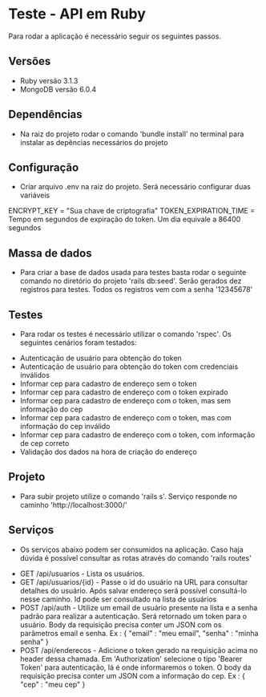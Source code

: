 # Teste - API em Ruby

Para rodar a aplicação é necessário seguir os seguintes passos.

## Versões

- Ruby versão 3.1.3
- MongoDB versão 6.0.4

## Dependências

- Na raiz do projeto rodar o comando 'bundle install' no terminal para instalar as depências necessários do projeto

## Configuração

- Criar arquivo .env na raiz do projeto. Será necessário configurar duas variáveis

ENCRYPT_KEY = "Sua chave de criptografia"
TOKEN_EXPIRATION_TIME = Tempo em segundos de expiração do token. Um dia equivale a 86400 segundos

## Massa de dados

- Para criar a base de dados usada para testes basta rodar o seguinte comando no diretório do projeto 'rails db:seed'. Serão gerados dez registros para testes. Todos os registros vem com a senha '12345678'

## Testes

- Para rodar os testes é necessário utilizar o comando 'rspec'. Os seguintes cenários foram testados:

* Autenticação de usuário para obtenção do token
* Autenticação de usuário para obtenção do token com credenciais inválidos
* Informar cep para cadastro de endereço sem o token
* Informar cep para cadastro de endereço com o token expirado
* Informar cep para cadastro de endereço com o token, mas sem informação do cep
* Informar cep para cadastro de endereço com o token, mas com informação do cep inválido
* Informar cep para cadastro de endereço com o token, com informação de cep correto
* Validação dos dados na hora de criação do endereço 

## Projeto

- Para subir projeto utilize o comando 'rails s'. Serviço responde no caminho 'http://localhost:3000/'

## Serviços

- Os serviços abaixo podem ser consumidos na aplicação. Caso haja dúvida é possível consultar as rotas através do comando 'rails routes'

* GET /api/usuarios - Lista os usuários. 
* GET /api/usuarios/{id} - Passe o id do usuário na URL para consultar detalhes do usuário. Após salvar endereço será possível consultá-lo nesse caminho. Id pode ser consultado na lista de usuários
* POST /api/auth - Utilize um email de usuário presente na lista e a senha padrão para realizar a autenticação. Será retornado um token para o usuário. Body da requisição precisa conter um JSON com os parâmetros email e senha. Ex : { "email" : "meu email", "senha" : "minha senha" }
* POST /api/enderecos - Adicione o token gerado na requisição acima no header dessa chamada. Em 'Authorization' selecione o tipo 'Bearer Token' para autenticação, lá é onde informaremos o token. O body da requisição precisa conter um JSON com a informação do cep. Ex : { "cep" : "meu cep" }
